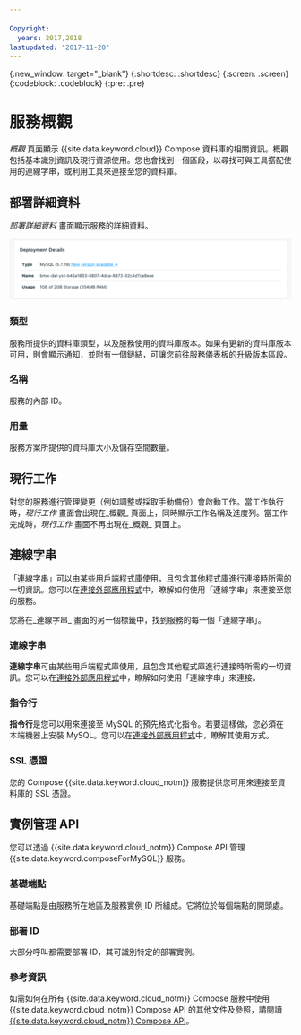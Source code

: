 ```yaml
---

Copyright:
  years: 2017,2018
lastupdated: "2017-11-20"
---
```


{:new_window: target="_blank"}
{:shortdesc: .shortdesc}
{:screen: .screen}
{:codeblock: .codeblock}
{:pre: .pre}

# 服務概觀

_概觀_ 頁面顯示 {{site.data.keyword.cloud}} Compose 資料庫的相關資訊。概觀包括基本識別資訊及現行資源使用。您也會找到一個區段，以尋找可與工具搭配使用的連線字串，或利用工具來連接至您的資料庫。

## 部署詳細資料

_部署詳細資料_ 畫面顯示服務的詳細資料。

![部署詳細資料](./images/mysql-deployment-details.png "「部署詳細資料」畫面的視圖")

### 類型

服務所提供的資料庫類型，以及服務使用的資料庫版本。如果有更新的資料庫版本可用，則會顯示通知，並附有一個鏈結，可讓您前往服務儀表板的[升級版本](/docs/services/ComposeForMySQL/dashboard-settings.html#upgrade-version)區段。

### 名稱

服務的內部 ID。

### 用量

服務方案所提供的資料庫大小及儲存空間數量。

## 現行工作

對您的服務進行管理變更（例如調整或採取手動備份）會啟動工作。當工作執行時，_現行工作_ 畫面會出現在_概觀_ 頁面上，同時顯示工作名稱及進度列。當工作完成時，_現行工作_ 畫面不再出現在_概觀_ 頁面上。

## 連線字串

「連線字串」可以由某些用戶端程式庫使用，且包含其他程式庫進行連接時所需的一切資訊。您可以在[連接外部應用程式](./connecting-external.html)中，瞭解如何使用「連線字串」來連接至您的服務。

您將在_連線字串_ 畫面的另一個標籤中，找到服務的每一個「連線字串」。

### 連線字串

**連線字串**可由某些用戶端程式庫使用，且包含其他程式庫進行連接時所需的一切資訊。您可以在[連接外部應用程式](./connecting-external.html)中，瞭解如何使用「連線字串」來連接。

### 指令行

**指令行**是您可以用來連接至 MySQL 的預先格式化指令。若要這樣做，您必須在本端機器上安裝 MySQL。您可以在[連接外部應用程式](./connecting-external.html)中，瞭解其使用方式。

### SSL 憑證

您的 Compose {{site.data.keyword.cloud_notm}} 服務提供您可用來連接至資料庫的 SSL 憑證。


## 實例管理 API

您可以透過 {{site.data.keyword.cloud_notm}} Compose API 管理 {{site.data.keyword.composeForMySQL}} 服務。

### 基礎端點

基礎端點是由服務所在地區及服務實例 ID 所組成。它將位於每個端點的開頭處。

### 部署 ID

大部分呼叫都需要部署 ID，其可識別特定的部署實例。

### 參考資訊

如需如何在所有 {{site.data.keyword.cloud_notm}} Compose 服務中使用 {{site.data.keyword.cloud_notm}} Compose API 的其他文件及參照，請閱讀 [{{site.data.keyword.cloud_notm}} Compose API](https://www.compose.com/articles/the-ibm-cloud-compose-api/)。
